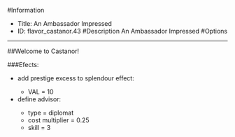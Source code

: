#Information
 - Title: An Ambassador Impressed
 - ID: flavor_castanor.43
#Description
An Ambassador Impressed
#Options

___
##Welcome to Castanor!

###Efects:<ul><li>add prestige excess to splendour effect:</li><ul><li>VAL = 10</li></ul><li>define advisor:</li><ul><li>type = diplomat</li><li>cost multiplier = 0.25</li><li>skill = 3</li></ul></ul>
